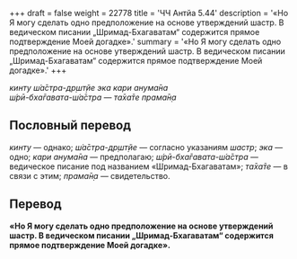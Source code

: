 +++
draft = false
weight = 22778
title = 'ЧЧ Антйа 5.44'
description = '«Но Я могу сделать одно предположение на основе утверждений шастр. В ведическом писании „Шримад-Бхагаватам“ содержится прямое подтверждение Моей догадке».'
summary = '«Но Я могу сделать одно предположение на основе утверждений шастр. В ведическом писании „Шримад-Бхагаватам“ содержится прямое подтверждение Моей догадке».'
+++

_кинту ш́а̄стра-др̣шт̣йе эка кари анума̄на  
ш́рӣ-бха̄гавата-ш́а̄стра — та̄ха̄те прама̄н̣а_

## Пословный перевод

_кинту_ — однако; _ш́а̄стра_\-_др̣шт̣йе_ — согласно указаниям _шастр_; _эка_ — одно; _кари_ _анума̄на_ — предполагаю; _ш́рӣ_\-_бха̄гавата_\-_ш́а̄стра_ — ведическое писание под названием «Шримад-Бхагаватам»; _та̄ха̄те_ — в связи с этим; _прама̄н̣а_ — свидетельство.

## Перевод

**«Но Я могу сделать одно предположение на основе утверждений шастр. В ведическом писании „Шримад-Бхагаватам“ содержится прямое подтверждение Моей догадке».**
